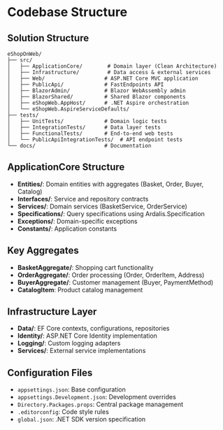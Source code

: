 # Codebase Structure

## Solution Structure
```
eShopOnWeb/
├── src/
│   ├── ApplicationCore/        # Domain layer (Clean Architecture)
│   ├── Infrastructure/         # Data access & external services
│   ├── Web/                   # ASP.NET Core MVC application
│   ├── PublicApi/             # FastEndpoints API
│   ├── BlazorAdmin/           # Blazor WebAssembly admin
│   ├── BlazorShared/          # Shared Blazor components
│   ├── eShopWeb.AppHost/      # .NET Aspire orchestration
│   └── eShopWeb.AspireServiceDefaults/
├── tests/
│   ├── UnitTests/             # Domain logic tests
│   ├── IntegrationTests/      # Data layer tests
│   ├── FunctionalTests/       # End-to-end web tests
│   └── PublicApiIntegrationTests/  # API endpoint tests
└── docs/                      # Documentation
```

## ApplicationCore Structure
- **Entities/**: Domain entities with aggregates (Basket, Order, Buyer, Catalog)
- **Interfaces/**: Service and repository contracts
- **Services/**: Domain services (BasketService, OrderService)
- **Specifications/**: Query specifications using Ardalis.Specification
- **Exceptions/**: Domain-specific exceptions
- **Constants/**: Application constants

## Key Aggregates
- **BasketAggregate/**: Shopping cart functionality
- **OrderAggregate/**: Order processing (Order, OrderItem, Address)
- **BuyerAggregate/**: Customer management (Buyer, PaymentMethod)
- **CatalogItem**: Product catalog management

## Infrastructure Layer
- **Data/**: EF Core contexts, configurations, repositories
- **Identity/**: ASP.NET Core Identity implementation  
- **Logging/**: Custom logging adapters
- **Services/**: External service implementations

## Configuration Files
- `appsettings.json`: Base configuration
- `appsettings.Development.json`: Development overrides
- `Directory.Packages.props`: Central package management
- `.editorconfig`: Code style rules
- `global.json`: .NET SDK version specification